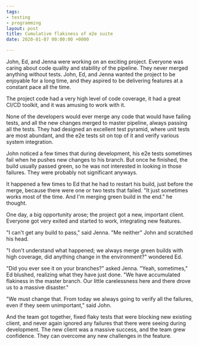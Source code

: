 ```yaml
---
tags:
- testing
- programming
layout: post
title: Cumulative flakiness of e2e suite
date: 2020-01-07 00:00:00 +0000

---
```

John, Ed, and Jenna were working on an exciting project. Everyone was caring about code quality and stability of the pipeline. They never merged anything without tests. John, Ed, and Jenna wanted the project to be enjoyable for a long time, and they aspired to be delivering features at a constant pace all the time.

The project code had a very high level of code coverage, it had a great CI/CD toolkit, and it was amusing to work with it.

None of the developers would ever merge any code that would have failing tests, and all the new changes merged to master pipeline, always passing all the tests. They had designed an excellent test pyramid, where unit tests are most abundant, and the e2e tests sit on top of it and verify various system integration.

John noticed a few times that during development, his e2e tests sometimes fail when he pushes new changes to his branch. But once he finished, the build usually passed green, so he was not interested in looking in those failures. They were probably not significant anyways.

It happened a few times to Ed that he had to restart his build, just before the merge, because there were one or two tests that failed. "It just sometimes works most of the time. And I'm merging green build in the end." he thought.

One day, a big opportunity arose; the project got a new, important client. Everyone got very exited and started to work, integrating new features.

"I can't get any build to pass," said Jenna. "Me neither" John and scratched his head.

"I don't understand what happened; we always merge green builds with high coverage, did anything change in the environment?" wondered Ed.

"Did you ever see it on your branches?" asked Jenna. "Yeah, sometimes," Ed blushed, realizing what they have just done. "We have accumulated flakiness in the master branch. Our little carelessness here and there drove us to a massive disaster."

"We must change that. From today we always going to verify all the failures, even if they seem unimportant," said John.

And the team got together, fixed flaky tests that were blocking new existing client, and never again ignored any failures that there were seeing during development. The new client was a massive success, and the team grew confidence. They can overcome any new challenges in the feature.